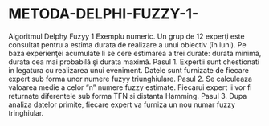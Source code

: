 # METODA-DELPHI-FUZZY-1-

Algoritmul Delphy Fuzyy 1
Exemplu numeric.
Un grup de 12 experţi este consultat pentru a estima durata de realizare a unui 
obiectiv (în luni). Pe baza experienţei acumulate li se cere estimarea a trei durate: 
durata minimă, durata cea mai probabilă şi durata maximă.
Pasul 1. Expertii sunt chestionati in legatura cu realizarea unui eveniment. Datele 
sunt furnizate de fiecare expert sub forma unor numere fuzyy triunghiulare.
Pasul 2. Se calculeaza valoarea medie a celor “n” numere fuzzy estimate. Fiecarui 
expert ii vor fi returnate diferentele sub forma TFN si distanta Hamming.
Pasul 3. Dupa analiza datelor primite, fiecare expert va furniza un nou numar fuzzy 
tringhiular.
